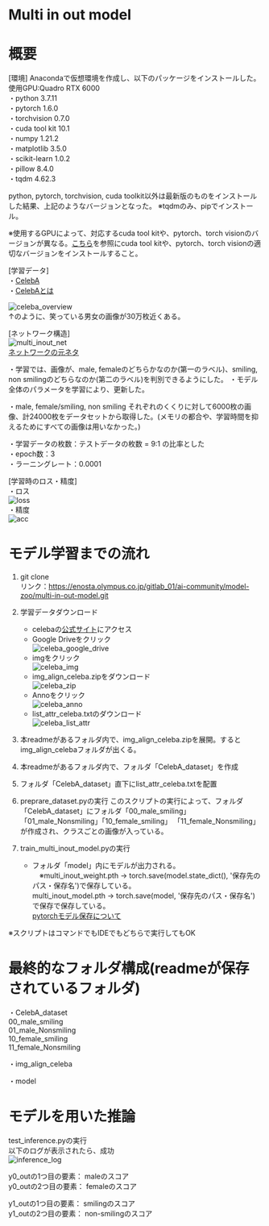 # Multi in out model

# 概要
[環境]
Anacondaで仮想環境を作成し、以下のパッケージをインストールした。
使用GPU:Quadro RTX 6000  
・python 3.7.11  
・pytorch 1.6.0  
・torchvision 0.7.0  
・cuda tool kit 10.1  
・numpy 1.21.2  
・matplotlib 3.5.0  
・scikit-learn 1.0.2  
・pillow 8.4.0  
・tqdm 4.62.3  

python, pytorch, torchvision, cuda toolkit以外は最新版のものをインストールした結果、上記のようなバージョンとなった。
※tqdmのみ、pipでインストール。

※使用するGPUによって、対応するcuda tool kitや、pytorch、torch visionのバージョンが異なる。[こちら](https://pytorch.org/get-started/previous-versions/)を参照にcuda tool kitや、pytorch、torch visionの適切なバージョンをインストールすること。

[学習データ]  
・[CelebA](http://mmlab.ie.cuhk.edu.hk/projects/CelebA.html)  
・[CelebAとは](http://cedro3.com/ai/celeba-dataset-attribute/)

![celeba_overview](/uploads/245e1f0dc51ee3fa0cb336a8ea1f46c2/celeba_overview.PNG)  
↑のように、笑っている男女の画像が30万枚近くある。

[ネットワーク構造]  
![multi_inout_net](/uploads/d47b975faa7f82554ceba246275f95c1/multi_inout_net.PNG)   
[ネットワークの元ネタ](https://dajiro.com/entry/2020/06/27/160255)

・学習では、画像が、male, femaleのどちらかなのか(第一のラベル)、smiling, non smilingのどちらなのか(第二のラベル)を判別できるようにした。
・モデル全体のパラメータを学習により、更新した。

・male, female/smiling, non smiling それぞれのくくりに対して6000枚の画像、計24000枚をデータセットから取得した。(メモリの都合や、学習時間を抑えるためにすべての画像は用いなかった。)

・学習データの枚数：テストデータの枚数 = 9:1 の比率とした  
・epoch数：3  
・ラーニングレート：0.0001

[学習時のロス・精度]   
・ロス     
![loss](/uploads/6733a60b457ea3f6f7dc731511bb3e7c/loss.png)   
・精度   
![acc](/uploads/b78dd896259049d6db0ce6c7cafcd325/acc.png)   

# モデル学習までの流れ
1. git clone  
   リンク：https://enosta.olympus.co.jp/gitlab_01/ai-community/model-zoo/multi-in-out-model.git
2. 学習データダウンロード
   - celebaの[公式サイト](http://mmlab.ie.cuhk.edu.hk/projects/CelebA.html)にアクセス  
   - Google Driveをクリック  
   ![celeba_google_drive](/uploads/0e9d642230c17ca4b305500f246878c1/celeba_google_drive.PNG)  
   - imgをクリック  
   ![celeba_img](/uploads/d97ddaa3226180a110a1cf9bda5ed18f/celeba_img.PNG)  
   - img_align_celeba.zipをダウンロード  
   ![celeba_zip](/uploads/9147292c88e282b69b21b89d16218b6e/celeba_zip.PNG)  
   - Annoをクリック  
   ![celeba_anno](/uploads/1836a10576ab606e11116f5f8f45acfc/celeba_anno.PNG)  
   - list_attr_celeba.txtのダウンロード  
   ![celeba_list_attr](/uploads/092ad1fc3807d21f0c4122e70e5dd15b/celeba_list_attr.PNG)

3. 本readmeがあるフォルダ内で、img_align_celeba.zipを展開。するとimg_align_celebaフォルダが出くる。
4. 本readmeがあるフォルダ内で、フォルダ「CelebA_dataset」を作成
5. フォルダ「CelebA_dataset」直下にlist_attr_celeba.txtを配置
6. preprare_dataset.pyの実行
   このスクリプトの実行によって、フォルダ「CelebA_dataset」にフォルダ「00_male_smiling」「01_male_Nonsmiling」「10_female_smiling」
   「11_female_Nonsmiling」が作成され、クラスごとの画像が入っている。
7. train_multi_inout_model.pyの実行  
   - フォルダ「model」内にモデルが出力される。  
   　※multi_inout_weight.pth → torch.save(model.state_dict(), '保存先のパス・保存名')で保存している。  
       multi_inout_model.pth → torch.save(model, '保存先のパス・保存名')で保存で保存している。  
       [pytorchモデル保存について](https://takaherox.hatenablog.com/entry/2021/01/09/230332)

※スクリプトはコマンドでもIDEでもどちらで実行してもOK   

   # 最終的なフォルダ構成(readmeが保存されているフォルダ)

   ・CelebA_dataset  
     00_male_smiling  
     01_male_Nonsmiling  
     10_female_smiling  
     11_female_Nonsmiling  

   ・img_align_celeba   
   
   ・model

   # モデルを用いた推論
   test_inference.pyの実行   
   以下のログが表示されたら、成功   
   ![inference_log](/uploads/12f554738f860fb88eab8505c585c67f/inference_log.PNG)
   
   y0_outの1つ目の要素： maleのスコア   
   y0_outの2つ目の要素： femaleのスコア   

   y1_outの1つ目の要素： smilingのスコア   
   y1_outの2つ目の要素： non-smilingのスコア   



